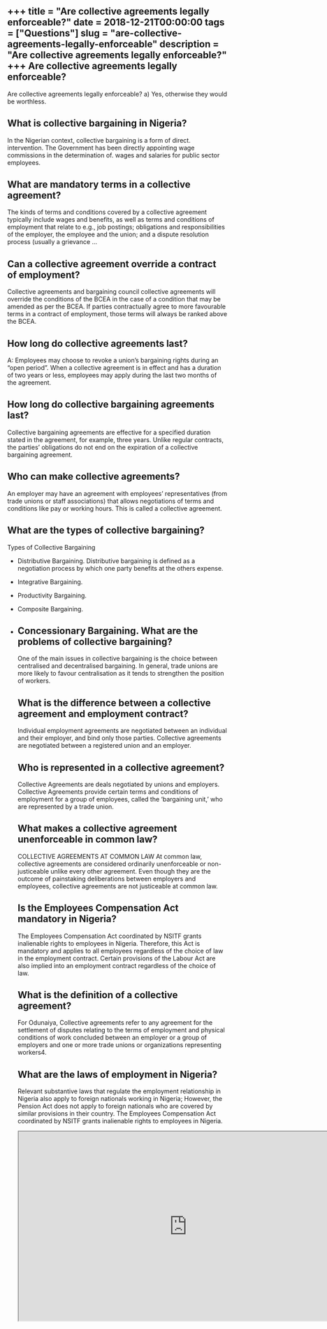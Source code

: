 +++
title = "Are collective agreements legally enforceable?"
date = 2018-12-21T00:00:00
tags = ["Questions"]
slug = "are-collective-agreements-legally-enforceable"
description = "Are collective agreements legally enforceable?"
+++
Are collective agreements legally enforceable?
----------------------------------------------

Are collective agreements legally enforceable? a) Yes, otherwise they would be worthless.

What is collective bargaining in Nigeria?
-----------------------------------------

In the Nigerian context, collective bargaining is a form of direct. intervention. The Government has been directly appointing wage commissions in the determination of. wages and salaries for public sector employees.

What are mandatory terms in a collective agreement?
---------------------------------------------------

The kinds of terms and conditions covered by a collective agreement typically include wages and benefits, as well as terms and conditions of employment that relate to e.g., job postings; obligations and responsibilities of the employer, the employee and the union; and a dispute resolution process (usually a grievance …

Can a collective agreement override a contract of employment?
-------------------------------------------------------------

Collective agreements and bargaining council collective agreements will override the conditions of the BCEA in the case of a condition that may be amended as per the BCEA. If parties contractually agree to more favourable terms in a contract of employment, those terms will always be ranked above the BCEA.

How long do collective agreements last?
---------------------------------------

A: Employees may choose to revoke a union’s bargaining rights during an “open period”. When a collective agreement is in effect and has a duration of two years or less, employees may apply during the last two months of the agreement.

How long do collective bargaining agreements last?
--------------------------------------------------

Collective bargaining agreements are effective for a specified duration stated in the agreement, for example, three years. Unlike regular contracts, the parties’ obligations do not end on the expiration of a collective bargaining agreement.

Who can make collective agreements?
-----------------------------------

An employer may have an agreement with employees’ representatives (from trade unions or staff associations) that allows negotiations of terms and conditions like pay or working hours. This is called a collective agreement.

What are the types of collective bargaining?
--------------------------------------------

Types of Collective Bargaining

- Distributive Bargaining. Distributive bargaining is defined as a negotiation process by which one party benefits at the others expense.
- Integrative Bargaining.
- Productivity Bargaining.
- Composite Bargaining.
- Concessionary Bargaining. What are the problems of collective bargaining?
    -----------------------------------------------
    
    One of the main issues in collective bargaining is the choice between centralised and decentralised bargaining. In general, trade unions are more likely to favour centralisation as it tends to strengthen the position of workers.
    
    What is the difference between a collective agreement and employment contract?
    ------------------------------------------------------------------------------
    
    Individual employment agreements are negotiated between an individual and their employer, and bind only those parties. Collective agreements are negotiated between a registered union and an employer.
    
    Who is represented in a collective agreement?
    ---------------------------------------------
    
    Collective Agreements are deals negotiated by unions and employers. Collective Agreements provide certain terms and conditions of employment for a group of employees, called the ‘bargaining unit,’ who are represented by a trade union.
    
    What makes a collective agreement unenforceable in common law?
    --------------------------------------------------------------
    
    COLLECTIVE AGREEMENTS AT COMMON LAW At common law, collective agreements are considered ordinarily unenforceable or non-justiceable unlike every other agreement. Even though they are the outcome of painstaking deliberations between employers and employees, collective agreements are not justiceable at common law.
    
    Is the Employees Compensation Act mandatory in Nigeria?
    -------------------------------------------------------
    
    The Employees Compensation Act coordinated by NSITF grants inalienable rights to employees in Nigeria. Therefore, this Act is mandatory and applies to all employees regardless of the choice of law in the employment contract. Certain provisions of the Labour Act are also implied into an employment contract regardless of the choice of law.
    
    What is the definition of a collective agreement?
    -------------------------------------------------
    
    For Odunaiya, Collective agreements refer to any agreement for the settlement of disputes relating to the terms of employment and physical conditions of work concluded between an employer or a group of employers and one or more trade unions or organizations representing workers4.
    
    What are the laws of employment in Nigeria?
    -------------------------------------------
    
    Relevant substantive laws that regulate the employment relationship in Nigeria also apply to foreign nationals working in Nigeria; However, the Pension Act does not apply to foreign nationals who are covered by similar provisions in their country. The Employees Compensation Act coordinated by NSITF grants inalienable rights to employees in Nigeria.
    
    <iframe allow="accelerometer; autoplay; clipboard-write; encrypted-media; gyroscope; picture-in-picture" allowfullscreen="" class="__youtube_prefs__  epyt-is-override  no-lazyload" data-no-lazy="1" data-origheight="433" data-origwidth="770" data-skipgform_ajax_framebjll="" height="433" id="_ytid_63145" loading="lazy" src="https://www.youtube.com/embed/xZwf_tsPtVc?enablejsapi=1&autoplay=0&cc_load_policy=0&cc_lang_pref=&iv_load_policy=1&loop=0&modestbranding=0&rel=1&fs=1&playsinline=0&autohide=2&theme=dark&color=red&controls=1&" title="YouTube player" width="770"></iframe>